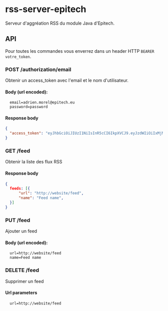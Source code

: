 # rss-server-epitech

Serveur d'aggréation RSS du module Java d'Epitech.

## API

Pour toutes les commandes vous enverrez dans un header HTTP `BEARER votre_token`.

### POST /authorization/email
Obtenir un access_token avec l'email et le nom d'utilisateur.

#### Body (url encoded):

```
  email=adrien.morel@epitech.eu
  password=password
```

#### Response body

```json
{
  "access_token": "eyJhbGciOiJIUzI1NiIsInR5cCI6IkpXVCJ9.eyJzdWIiOiIxMjM0NTY3ODkwIiwibmFtZSI6IkpvaG4gRG9lIiwiYWRtaW4iOnRydWV9.TJVA95OrM7E2cBab30RMHrHDcEfxjoYZgeFONFh7HgQ"
}
```
### GET /feed
Obtenir la liste des flux RSS

#### Response body

```json
{
  feeds: [{
      "url": "http://website/feed",
      "name": "Feed name",
  }]
}
```

### PUT /feed
Ajouter un feed

#### Body (url encoded):

```
  url=http://website/feed
  name=Feed name
```
### DELETE /feed
Supprimer un feed

#### Url parameters
```
  url=http://website/feed
```
